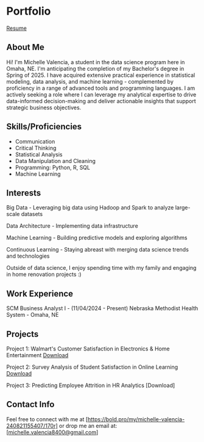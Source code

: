 # Portfolio  
[Resume](https://github.com/mivalenc/datagirl.github.io/blob/main/Michelle_Valencia_Github.pdf)

## About Me

Hi! I'm Michelle Valencia, a student in the data science program here in Omaha, NE. 
I'm anticipating the completion of my Bachelor's degree in Spring of 2025. 
I have acquired extensive practical experience in statistical modeling, data analysis, 
and machine learning - complemented by proficiency in a range of advanced tools and programming languages. 
I am actively seeking a role where I can leverage my analytical expertise to drive data-informed 
decision-making and deliver actionable insights that support strategic business objectives. 

## Skills/Proficiencies

- Communication
- Critical Thinking
- Statistical Analysis
- Data Manipulation and Cleaning
- Programming: Python, R, SQL
- Machine Learning

## Interests

Big Data - Leveraging big data using Hadoop and Spark to analyze large-scale datasets

Data Architecture - Implementing data infrastructure

Machine Learning - Building predictive models and exploring algorithms

Continuous Learning - Staying abreast with merging data science trends and technologies

Outside of data science, I enjoy spending time with my family and engaging in home renovation projects :) 
## Work Experience

SCM Business Analyst I - (11/04/2024 - Present) Nebraska Methodist Health System - Omaha, NE

## Projects

Project 1: Walmart's Customer Satisfaction in Electronics & Home Entertainment [Download](https://github.com/mivalenc/datagirl.github.io/issues/2)

Project 2: Survey Analysis of Student Satisfaction in Online Learning [Download](https://github.com/mivalenc/datagirl.github.io/blob/main/Project%202%20milestone%202%20Survey%20Analysis%20of%20Student%20Satisfaction%20in%20Online%20Learning.docx)

Project 3: Predicting Employee Attrition in HR Analytics [Download]

## Contact Info

Feel free to connect with me at [https://bold.pro/my/michelle-valencia-240821155407/170r] or drop me an email at: [michelle.valencia8400@gmail.com]

